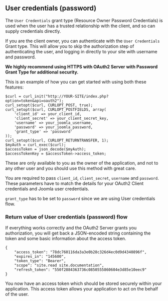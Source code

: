 ## User credentials (password)

The `User Credentials` grant type (Resource Owner Password Credentials) is used when the user has a trusted relationship with the client,
and so can supply credentials directly.

If you are the client owner, you can authenticate with the `User Credentials` Grant type.
This will allow you to skip the authorization step of authenticating the user, and logging in directly to your site with username and password.

**We highly recommend using HTTPS with OAuth2 Server with Password Grant Type for additional security.**

This is an example of how you can get started with using both these features:

```
$curl = curl_init("http://YOUR-SITE/index.php?option=token&api=oauth2");
curl_setopt($curl, CURLOPT_POST, true);
curl_setopt($curl, CURLOPT_POSTFIELDS, array(
    'client_id' => your_client_id,
    'client_secret' => your_client_secret_key,
    'username' => your_joomla_username,
    'password' => your_joomla_password,
    'grant_type' => 'password'
));
curl_setopt($curl, CURLOPT_RETURNTRANSFER, 1);
$myAuth = curl_exec($curl);
$accessToken = json_decode($myAuth);
$accessTokenKey = $accessToken->access_token;
```

These are only available to you as the owner of the application, and not to any other user and you should use this method with great care.

You are required to pass `client_id`, `client_secret`, `username` and `password`.
These parameters have to match the details for your OAuth2 Client credentials and Joomla user credentials.

`grant_type` has to be set to `password` since we are using User credentials flow.


### Return value of User credentials (password) flow

If everything works correctly and the OAuth2 Server grants you authorization,
you will get back a JSON-encoded string containing the token and some basic information about the access token.

```
{
    "access_token": "78dc760116da3a3e0b28c326d4ec0d9d4340896f",
    "expires_in": "145600",
    "token_type": "Bearer",
    "scope": "site.read site.documentation",
    "refresh_token": "550f2884363736c0850555860604e3d85e10eec9"
}
```

You now have an access token which should be stored securely within your application.
This access token allows your application to act on the behalf of the user.
